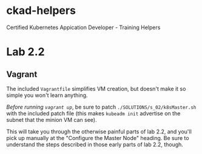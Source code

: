 # ckad-helpers
Certified Kubernetes Appication Developer - Training Helpers

# Lab 2.2

## Vagrant

The included `Vagrantfile` simplifies VM creation, but doesn't make it so simple you won't learn anything.

*Before running `vagrant up`*, be sure to patch `./SOLUTIONS/s_02/k8sMaster.sh` with the included patch file (this makes `kubeadm init` advertise on the subnet that the minion VM can see).

This will take you through the otherwise painful parts of lab 2.2, and you'll pick up manually at the "Configure the Master Node" heading. Be sure to understand the steps described in those early parts of lab 2.2, though.
